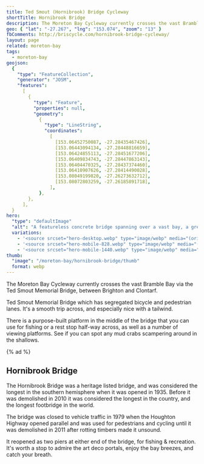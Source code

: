 ```yaml
---
title: Ted Smout (Hornibrook) Bridge Cycleway
shortTitle: Hornibrook Bridge
description: The Moreton Bay Cycleway currently crosses the vast Bramble Bay via the Hornibrook Bridge, between Brighton and Clontarf.
geo: { "lat": "-27.267", "lng": "153.074", "zoom": "13" }
fbComments: http://briscycle.com/hornibrook-bridge-cycleway/
layout: page
related: moreton-bay
tags:
  - moreton-bay
geojson:
  {
    "type": "FeatureCollection",
    "generator": "JOSM",
    "features":
      [
        {
          "type": "Feature",
          "properties": null,
          "geometry":
            {
              "type": "LineString",
              "coordinates":
                [
                  [153.06452750087, -27.28435467426],
                  [153.06443094134, -27.28448816659],
                  [153.06424855113, -27.28451677206],
                  [153.06409834743, -27.28447863143],
                  [153.06404470325, -27.28437374460],
                  [153.06410907626, -27.28414490028],
                  [153.08049199820, -27.26273632712],
                  [153.08072803259, -27.26185891718],
                ],
            },
        },
      ],
  }
hero:
  "type": "defaultImage"
  "alt": "A featureless concrete bridge spanning over a vast bay, a green painted bike lane disappearing into the distance"
  variations:
    - '<source srcset="hero-desktop.webp" type="image/webp" media="(orientation: landscape)" width="3353" height="897" />'
    - '<source srcset="hero-mobile-828.webp" type="image/webp" media="(max-width: 414px)" width=400 height=300 />'
    - '<source srcset="hero-mobile-1440.webp" type="image/webp" media="(min-width: 415px)" width=400 height=300 />'
thumb:
  "image": "/moreton-bay/hornibrook-bridge/thumb"
  format: webp
---
```


The Moreton Bay Cycleway currently crosses the vast Bramble Bay via the Ted Smout Memorial Bridge, between Brighton and Clontarf.

Ted Smout Memorial Bridge which has segregated bicycle and pedestrian lanes. It's a smooth trip across, and especially nice with a tailwind.

There is a purpose-built platform in the middle of the bridge that you can use for fishing or a rest stop half-way across, as well as a number of viewing platforms. See if you can spot any mud crabs scampering around in the shallows.

{% ad %}

## Hornibrook Bridge

The Hornibrook Bridge was a heritage listed bridge, and was considered the longest in the southern hemisphere when it was opened in 1935. Before it was demolished in 2010 it was considered the longest in the country, and the longest footbridge in the world.

The bridge was closed to vehicle traffic in 1979 when the Houghton Highway opened parallel and was used for pedestrians and cycling until it was demolished in 2011 after rotting timbers made it unsound.

It reopened as two piers at either end of the bridge, for fishing & recreation. It's worth a stop to admire the art deco portals, enjoy the bay breezes, and catch your breath.
